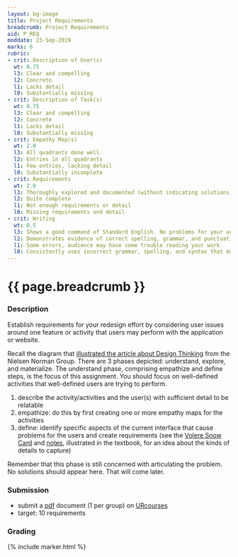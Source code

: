 ```yaml
---
layout: bg-image
title: Project Requirements
breadcrumb: Project Requirements
aid: P_REQ
moddate: 23-Sep-2019
marks: 6
rubric:
- crit: Description of User(s)
  wt: 0.75
  l3: Clear and compelling
  l2: Concrete
  l1: Lacks detail
  l0: Substantially missing
- crit: Description of Task(s)
  wt: 0.75
  l3: Clear and compelling
  l2: Concrete
  l1: Lacks detail
  l0: Substantially missing
- crit: Empathy Map(s)
  wt: 2.0
  l3: All quadrants done well
  l2: Entries in all quadrants
  l1: Few entries, lacking detail
  l0: Substantially incomplete
- crit: Requirements
  wt: 2.0
  l3: Thoroughly explored and documented (without indicating solutions)
  l2: Quite complete
  l1: Not enough requirements or detail
  l0: Missing requirements and detail
- crit: Writing
  wt: 0.5
  l3: Shows a good command of Standard English. No problems for your audience
  l2: Demonstrates evidence of correct spelling, grammar, and punctuation. Audience will have little trouble reading your work
  l1: Some errors, audience may have some trouble reading your work
  l0: Consistently uses incorrect grammar, spelling, and syntax that makes it difficult for others to follow
---
```

# {{ page.breadcrumb }}

### Description

Establish requirements for your redesign effort by considering user issues around
one feature or activity that users may perform with the application or website.

Recall the diagram that [illustrated the article about Design Thinking](https://www.nngroup.com/articles/design-thinking/) from the Nielsen Norman Group.
There are 3 phases depicted: understand, explore, and materialize. The understand phase,
comprising empathize and define steps, is the focus of this assignment. You should focus on
well-defined activities that well-defined users are trying to perform.

1. describe the activity/activities and the user(s) with sufficient detail to be relatable
1. empathize: do this by first creating one or more empathy maps for the activities
1. define: identify specific aspects of the current interface that cause problems for the users and create requirements (see the [Volere Snow Card](http://www.volere.co.uk/snowcard.pdf) and [notes](http://www.volere.co.uk/pdf%20files/06%20Atomic%20Requirements.pdf), illustrated in the textbook, for an idea about the kinds of details to capture)

Remember that this phase is still concerned with articulating the problem.
No solutions should appear here. That will come later.

### Submission

* submit a [pdf](https://en.wikipedia.org/wiki/PDF) document (1 per group) on [URcourses](https://urcourses.uregina.ca/course/view.php?id=2084)
* target: 10 requirements

### Grading

{% include marker.html %}

